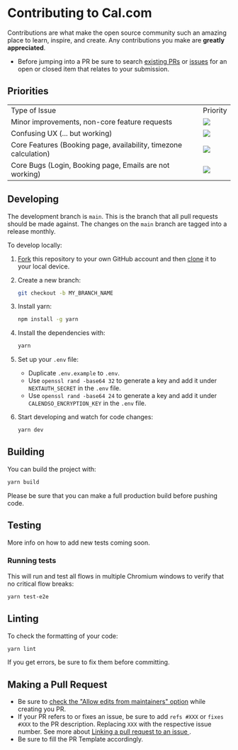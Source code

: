 # Contributing to Cal.com

Contributions are what make the open source community such an amazing place to learn, inspire, and create. Any contributions you make are **greatly appreciated**.

- Before jumping into a PR be sure to search [existing PRs](https://github.com/calcom/cal.com/pulls) or [issues](https://github.com/calcom/cal.com/issues) for an open or closed item that relates to your submission.

## Priorities

<table>
  <tr>
    <td>
      Type of Issue
    </td>
    <td>
      Priority
    </td>
  </tr>
  <tr>
    <td>
      Minor improvements, non-core feature requests
    </td>
    <td>
      <a href="https://github.com/calcom/cal.com/issues?q=is:issue+is:open+sort:updated-desc+label:%22Low+priority%22">
        <img src="https://img.shields.io/badge/-Low%20Priority-green">
      </a>
    </td>
  </tr>
   <tr>
    <td>
      Confusing UX (... but working)
    </td>
    <td>
      <a href="https://github.com/calcom/cal.com/issues?q=is:issue+is:open+sort:updated-desc+label:%22Medium+priority%22">
        <img src="https://img.shields.io/badge/-Medium%20Priority-yellow">
      </a>
    </td>
  </tr>
  <tr>
    <td>
      Core Features (Booking page, availability, timezone calculation)
    </td>
    <td>
      <a href="https://github.com/calcom/cal.com/issues?q=is:issue+is:open+sort:updated-desc+label:%22High+priority%22">
        <img src="https://img.shields.io/badge/-High%20Priority-orange">
      </a>
    </td>
  </tr>
  <tr>
    <td>
      Core Bugs (Login, Booking page, Emails are not working)
    </td>
    <td>
      <a href="https://github.com/calcom/cal.com/issues?q=is:issue+is:open+sort:updated-desc+label:Urgent">
        <img src="https://img.shields.io/badge/-Urgent-red">
      </a>
    </td>
  </tr>
</table>

## Developing

The development branch is `main`. This is the branch that all pull
requests should be made against. The changes on the `main`
branch are tagged into a release monthly.

To develop locally:

1. [Fork](https://help.github.com/articles/fork-a-repo/) this repository to your
   own GitHub account and then
   [clone](https://help.github.com/articles/cloning-a-repository/) it to your local device.
2. Create a new branch:

   ```sh
   git checkout -b MY_BRANCH_NAME
   ```

3. Install yarn:

   ```sh
   npm install -g yarn
   ```

4. Install the dependencies with:

   ```sh
   yarn
   ```

5. Set up your `.env` file:

   - Duplicate `.env.example` to `.env`.
   - Use `openssl rand -base64 32` to generate a key and add it under `NEXTAUTH_SECRET` in the `.env` file.
   - Use `openssl rand -base64 24` to generate a key and add it under `CALENDSO_ENCRYPTION_KEY` in the `.env` file.

6. Start developing and watch for code changes:

   ```sh
   yarn dev
   ```

## Building

You can build the project with:

```bash
yarn build
```

Please be sure that you can make a full production build before pushing code.

## Testing

More info on how to add new tests coming soon.

### Running tests

This will run and test all flows in multiple Chromium windows to verify that no critical flow breaks:

```sh
yarn test-e2e
```

## Linting

To check the formatting of your code:

```sh
yarn lint
```

If you get errors, be sure to fix them before committing.

## Making a Pull Request

- Be sure to [check the "Allow edits from maintainers" option](https://docs.github.com/en/pull-requests/collaborating-with-pull-requests/working-with-forks/allowing-changes-to-a-pull-request-branch-created-from-a-fork) while creating you PR.
- If your PR refers to or fixes an issue, be sure to add `refs #XXX` or `fixes #XXX` to the PR description. Replacing `XXX` with the respective issue number. See more about [Linking a pull request to an issue
  ](https://docs.github.com/en/issues/tracking-your-work-with-issues/linking-a-pull-request-to-an-issue).
- Be sure to fill the PR Template accordingly.
